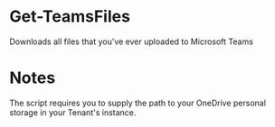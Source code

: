 # Get-TeamsFiles
Downloads all files that you've ever uploaded to Microsoft Teams

# Notes
The script requires you to supply the path to your OneDrive personal storage in your Tenant's instance. 
